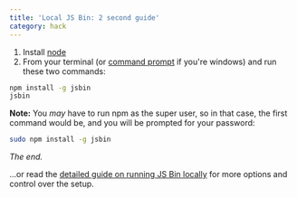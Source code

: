 ```yaml
---
title: 'Local JS Bin: 2 second guide'
category: hack
---
```



1. Install [node](http://nodejs.org)
2. From your terminal (or [command prompt](http://pcsupport.about.com/od/windows-8/a/command-prompt-windows-8.htm) if you're windows) and run these two commands:

```bash
npm install -g jsbin
jsbin
```

**Note:** You *may* have to run npm as the super user, so in that case, the first command would be, and you will be prompted for your password:

```bash
sudo npm install -g jsbin
```

*The end.*

...or read the [detailed guide on running JS Bin locally](/help/running-a-local-copy-of-jsbin) for more options and control over the setup.